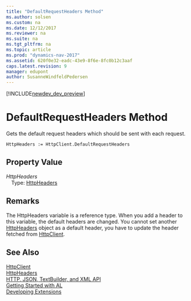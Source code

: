 ```yaml
---
title: "DefaultRequestHeaders Method"
ms.author: solsen
ms.custom: na
ms.date: 12/12/2017
ms.reviewer: na
ms.suite: na
ms.tgt_pltfrm: na
ms.topic: article
ms.prod: "dynamics-nav-2017"
ms.assetid: 620f0e32-eadc-43e9-8f6e-8fc0b12c3aaf
caps.latest.revision: 9
manager: edupont
author: SusanneWindfeldPedersen
---
```


[!INCLUDE[newdev_dev_preview](../includes/newdev_dev_preview.md)]

# DefaultRequestHeaders Method
Gets the default request headers which should be sent with each request.

```
HttpHeaders := HttpClient.DefaultRequestHeaders
```

## Property Value
*HttpHeaders*  
&emsp;Type: [HttpHeaders](httpheaders-class.md)

## Remarks
The HttpHeaders variable is a reference type. When you add a header to this variable, the default headers are changed.
You cannot set another [HttpHeaders](httpheaders-class.md) object as a default header, you have to update the header fetched from [HttpClient](httpclient-class.md).

## See Also
[HttpClient](httpclient-class.md)  
[HttpHeaders](httpheaders-class.md)  
[HTTP, JSON, TextBuilder, and XML API](../devenv-restapi-overview.md)  
[Getting Started with AL](../devenv-get-started.md)  
[Developing Extensions](../devenv-dev-overview.md)  
